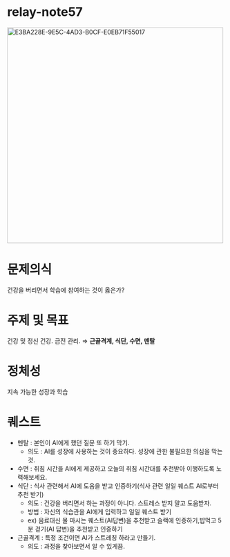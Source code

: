 # relay-note57
<img width="500" height="500" alt="E3BA228E-9E5C-4AD3-B0CF-E0EB71F55017" src="https://github.com/user-attachments/assets/86fbe5ed-d11d-4e4a-a6c9-fa742057577d" />

# 문제의식

건강을 버리면서 학습에 참여하는 것이 옳은가?

# 주제 및 목표

건강 및 정신 건강. 금전 관리. ⇒ **근골격계, 식단, 수면, 멘탈**

# 정체성

지속 가능한 성장과 학습
  
# 퀘스트
- 멘탈 : 본인이 AI에게 했던 질문 또 하기 막기.
    - 의도 : AI를 성장에 사용하는 것이 중요하다. 성장에 관한 불필요한 의심을 막는 것.
- 수면 : 취침 시간을 AI에게 제공하고 오늘의 취침 시간대를 추천받아 이행하도록 노력해보세요.
- 식단 : 식사 관련해서 AI에 도움을 받고 인증하기(식사 관련 일일 퀘스트 AI로부터 추천 받기)
    - 의도 : 건강을 버리면서 하는 과정이 아니다. 스트레스 받지 말고 도움받자.
    - 방법 : 자신의 식습관을 AI에게 입력하고 일일 퀘스트 받기
    - ex) 음료대신 물 마시는 퀘스트(AI답변)을 추천받고 슬랙에 인증하기,밥먹고 5분 걷기(AI 답변)을 추천받고 인증하기 
- 근골격계 : 특정 조건이면 AI가 스트레칭 하라고 만들기.
    - 의도 : 과정을 찾아보면서 알 수 있게끔.
